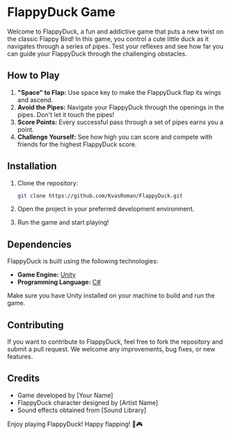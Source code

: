 # FlappyDuck Game

Welcome to FlappyDuck, a fun and addictive game that puts a new twist on the classic Flappy Bird! In this game, you control a cute little duck as it navigates through a series of pipes. Test your reflexes and see how far you can guide your FlappyDuck through the challenging obstacles.

## How to Play

1. **"Space" to Flap:** Use space key to make the FlappyDuck flap its wings and ascend.
2. **Avoid the Pipes:** Navigate your FlappyDuck through the openings in the pipes. Don't let it touch the pipes!
3. **Score Points:** Every successful pass through a set of pipes earns you a point.
4. **Challenge Yourself:** See how high you can score and compete with friends for the highest FlappyDuck score.

## Installation

1. Clone the repository:

    ```bash
    git clone https://github.com/KvasRoman/FlappyDuck.git
    ```

2. Open the project in your preferred development environment.

3. Run the game and start playing!

## Dependencies

FlappyDuck is built using the following technologies:

- **Game Engine:** [Unity](https://unity.com/)
- **Programming Language:** [C#](https://docs.microsoft.com/en-us/dotnet/csharp/)

Make sure you have Unity installed on your machine to build and run the game.

## Contributing

If you want to contribute to FlappyDuck, feel free to fork the repository and submit a pull request. We welcome any improvements, bug fixes, or new features.

## Credits

- Game developed by [Your Name]
- FlappyDuck character designed by [Artist Name]
- Sound effects obtained from [Sound Library]


Enjoy playing FlappyDuck! Happy flapping! 🦆🎮
